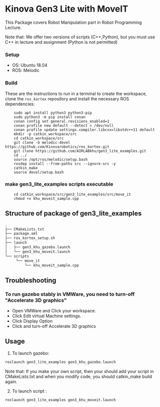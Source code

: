 # Kinova Gen3 Lite with MoveIT 

This Package covers Robot Manipulation part in Robot Programming Lecture.

Note that: We offer two versions of scripts (C++,Python), but you must use C++ in lecture and assignment (Python is not permitted)

### Setup

* OS: Ubuntu 18.04 
* ROS: Melodic


### Build

These are the instructions to run in a terminal to create the workspace, clone the `ros_kortex` repository and install the necessary ROS dependencies:

        sudo apt install python3 python3-pip
        sudo python3 -m pip install conan
        conan config set general.revisions_enabled=1
        conan profile new default --detect > /dev/null
        conan profile update settings.compiler.libcxx=libstdc++11 default
        mkdir -p catkin_workspace/src
        cd catkin_workspace/src
        git clone -b melodic-devel https://github.com/Kinovarobotics/ros_kortex.git 
        git clone https://github.com/AIRLABkhu/gen3_lite_examples.git
        cd ../
        source /opt/ros/melodic/setup.bash
        rosdep install --from-paths src --ignore-src -y
        catkin_make
        source devel/setup.bash

### make gen3_lite_examples scripts executable
        cd catkin_workspace/src/gen3_lite_examples/src/move_it
        chmod +x khu_moveit_sample.cpp


## Structure of package of gen3_lite_examples
```sh
.
├── CMakeLists.txt
├── package.xml
├── ros_kortex_setup.sh
├── launch
│   ├── gen3_khu_gazebo.launch
│   └── gen3_khu_moveit.launch
└── scripts
     └── move_it
         └── khu_moveit_sample.cpp
```

## Troubleshooting
### To run gazebo stably in VMWare, you need to turn-off "Accelerate 3D graphics"
* Open VMWare and Click your workspace.
* Click Edit virtual Machine settings.
* Click Display Option
* Click and turn-off Accelerate 3D graphics

## Usage

1. To launch gazebo:
```sh
roslaunch gen3_lite_examples gen3_khu_gazebo.launch
```

Note that: If you make your own script, then your should add your script in CMakeLists.txt and when you modify code, you should catkin_make build again.

2. To launch script :
```sh
roslaunch gen3_lite_examples gen3_khu_moveit.launch
```


